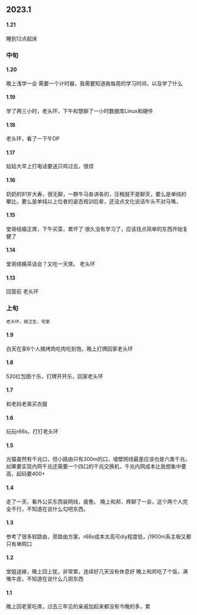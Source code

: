 
## 2023.1

#### 1.21
睡到12点起床

### 中旬
#### 1.20
晚上浅学一会
需要一个计时器，我需要知道我每周的学习时间，以及学了什么

#### 1.19
学了两三小时，老头环，下午和慧聊了一小时数据库Linux和硬件

#### 1.18
老头环，看了一下午DP

#### 1.17
姑姑大早上打电话要送只鸡过去，很烦

#### 1.16
奶奶的81岁大寿，很无聊，一群牛马各讲各的，压根就不是聊天，要么是单纯的攀比，要么是单纯以上位者的姿态规训后辈，还没点文化说话牛头不对马嘴，

#### 1.15
堂哥结婚正席，下午买菜，累坏了
很久没有学习了，应该找点简单的东西开始复健了

#### 1.14
堂哥结婚茶话会？又吃一天席。
老头环

#### 1.13
回营前
老头环

### 上旬
	老头环，搞卫生，宅家
#### 1.9
白天在家6个人搞烤肉吃肉吃到饱，晚上打牌回家老头环

#### 1.8
520红包图个乐，打牌开开乐，回家老头环

#### 1.7
和老妈老弟买衣服

#### 1.6
玩玩r66s，打打老头环

#### 1.5
光猫虽然有千兆口，但小路由只有300m的口，墙壁网线最差应该也是六类千兆，如果要实现内网千兆还需要一个四口的千兆交换机，千兆内网成本比我想象中要高，起码要400+

#### 1.4
走了一天，看外公买东西装网线，疲惫。
晚上和邦，辉聊了一会，这个两个人完全不行，不知道在说什么勾吧东西。

#### 1.3
参考了很多软路由，旁路由方案，r66s成本太高可diy程度低，j1900m系主板又都只有单网口

#### 1.2
堂姐送嫁，晚上回上犹，非常累，连续好几天没有休息好
晚上和邦吃了个饭，满嘴牛皮，不知道在说什么几把东西

#### 1.1
晚上回老家吃席，过去三年见的亲戚加起来都没有今晚的多，累




